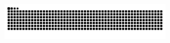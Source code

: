 <picture>
  <source media="(prefers-color-scheme: dark)" srcset="https://raw.githubusercontent.com/lincolnjota/lincolnjota/output/github-contribution-grid-snake-dark.svg">
  <source media="(prefers-color-scheme: light)" srcset="https://raw.githubusercontent.com/lincolnjota/lincolnjota/output/github-contribution-grid-snake.svg">
  <img alt="github contribution grid snake animation" src="https://raw.githubusercontent.com/lincolnjota/lincolnjota/output/github-contribution-grid-snake.svg">
</picture>
